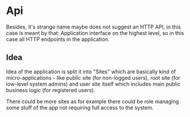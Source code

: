 # Api

Besides, it's strange name maybe does not suggest an HTTP API, in this case is meant by that:
Application interface on the highest level, so in this case all HTTP endpoints in the application.

## Idea

Idea of the application is split it into "Sites" which are basically kind of micro-applications - like public site (for non-logged users), root site (for low-level system admins)
and user site itself which includes main public business logic (for registered users).

There could be more sites as for example there could be role managing some stuff of the app not requiring full access to the system.
